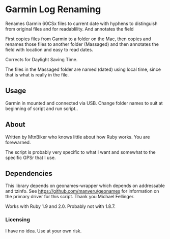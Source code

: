 # Garmin Log Renaming

Renames Garmin 60CSx files to current date with hyphens to distinguish from original files and for readablility. And annotates the <name> field

First copies files from Garmin to a folder on the Mac, then copies and renames those files to another folder (Massaged) and then annotates the <name> field with location and easy to read dates. 

Corrects for Daylight Saving Time.

The files in the Massaged folder are named (dated) using local time, since that is what is really in the file.

## Usage

Garmin in mounted and connected via USB. Change folder names to suit at beginning of script and run script..

## About

Written by MtnBiker who knows little about how Ruby works. You are forewarned. 

The script is probably very specific to what I want and somewhat to the specific GPSr that I use.

## Dependencies

This library depends on geonames-wrapper which depends on addressable and tzinfo. 
See https://github.com/manveru/geonames for information on the primary driver for this script. Thank you Michael Fellinger.

Works with Ruby 1.9 and 2.0. Probably not with 1.8.7.

### Licensing

I have no idea. Use at your own risk.